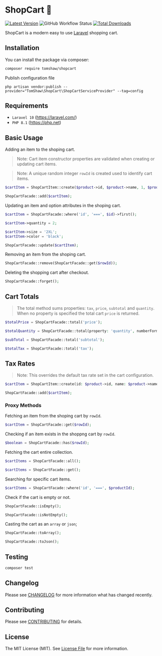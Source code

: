 # ShopCart 🛒

[![Latest Version](https://img.shields.io/github/release/tomshaw/shopcart.svg?style=flat-square)](https://github.com/tomshaw/shopcart/releases)
![GitHub Workflow Status](https://img.shields.io/github/actions/workflow/status/tomshaw/shopcart/run-tests.yml?branch=master&style=flat-square&label=tests)
[![Total Downloads](https://img.shields.io/packagist/dt/tomshaw/shopcart.svg?style=flat-square)](https://packagist.org/packages/tomshaw/shopcart)

ShopCart is a modern easy to use [Laravel](https://laravel.com) shopping cart.

## Installation

You can install the package via composer:

```bash
composer require tomshaw/shopcart
```

Publish configuration file

```
php artisan vendor:publish --provider="TomShaw\ShopCart\ShopCartServiceProvider" --tag=config
```

## Requirements

- `Laravel 10` (https://laravel.com/) 
- `PHP 8.1` (https://php.net)

## Basic Usage

Adding an item to the shoping cart.

> Note: Cart item constructor properties are validated when creating or updating cart items. 

> Note: A unique random integer `rowId` is created used to identify cart items.

```php
$cartItem = ShopCartItem::create($product->id, $product->name, 1, $product->price);

ShopCartFacade::add($cartItem);
```

Updating an item and option attributes in the shoping cart.

```php
$cartItem = ShopCartFacade::where('id', '===', $id)->first();

$cartItem->quantity = 2;

$cartItem->size = '2XL';
$cartItem->color = 'black';

ShopCartFacade::update($cartItem);
```

Removing an item from the shoping cart.

```php
ShopCartFacade::remove(ShopCartFacade::get($rowId));
```

Deleting the shopping cart after checkout.

```php
ShopCartFacade::forget();
```

## Cart Totals

> The total method sums properties: `tax`, `price`, `subtotal` and `quantity`. When no property is specified the total cart `price` is returned.

```php
$totalPrice = ShopCartFacade::total('price');
```
```php
$totalQuantity = ShopCartFacade::total(property: 'quantity', numberFormat: false);
```

```php
$subTotal = ShopCartFacade::total('subtotal');
```

```php
$totalTax = ShopCartFacade::total('tax');
```

## Tax Rates

> Note: This overrides the default tax rate set in the cart configuration.

```php
$cartItem = ShopCartItem::create(id: $product->id, name: $product->name, quantity: 1, price: $product->price, tax: 6.250);

ShopCartFacade::add($cartItem);
```

### Proxy Methods

Fetching an item from the shoping cart by `rowId`.

```php
$cartItem = ShopCartFacade::get($rowId);
```

Checking if an item exists in the shoppng cart by `rowId`.

```php
$boolean = ShopCartFacade::has($rowId);
```

Fetching the cart entire collection.

```php
$cartItems = ShopCartFacade::all();
```

```php
$cartItems = ShopCartFacade::get();
```

Searching for specific cart items.

```php
$cartItems = ShopCartFacade::where('id', '===', $productId);
```

Check if the cart is empty or not.

```php
ShopCartFacade::isEmpty();
```

```php
ShopCartFacade::isNotEmpty();
```

Casting the cart as an `array` or `json`;

```php
ShopCartFacade::toArray();
```

```php
ShopCartFacade::toJson();
```

## Testing

``` bash
composer test
```

## Changelog

Please see [CHANGELOG](CHANGELOG.md) for more information what has changed recently.

## Contributing

Please see [CONTRIBUTING](CONTRIBUTING.md) for details.

## License

The MIT License (MIT). See [License File](LICENSE) for more information.
